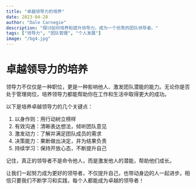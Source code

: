 ```yaml
---
title: "卓越领导力的培养"
date: 2023-04-28
author: "Dale Carnegie"
description: "探讨如何培养和提升领导力，成为一个优秀的团队领导者。"
tags: ["领导力", "团队管理", "个人发展"]
image: "/bg4.jpg"
---
```


# 卓越领导力的培养

领导力不仅仅是一种职位，更是一种影响他人、激发团队潜能的能力。无论你是否处于管理岗位，培养领导力都能帮助你在工作和生活中取得更大的成功。

以下是培养卓越领导力的几个关键点：

1. 以身作则：用行动树立榜样
2. 有效沟通：清晰表达想法，倾听团队意见
3. 激发动力：了解并满足团队成员的需求
4. 决策能力：果断做出决定，并为结果负责
5. 持续学习：保持开放心态，不断提升自己

记住，真正的领导者不是命令他人，而是激发他人的潜能，帮助他们成长。

让我们一起努力成为更好的领导者，不仅提升自己，也带动身边的人一起进步。相信只要我们不断学习和实践，每个人都能成为卓越的领导者！
